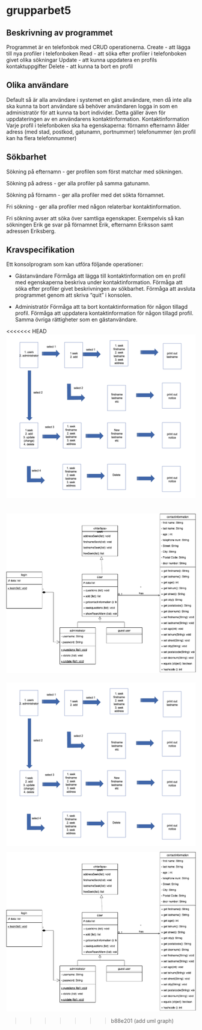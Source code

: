 # grupparbet5

## Beskrivning av programmet

Programmet är en telefonbok med CRUD operationerna.
Create   - att lägga till nya profiler i telefonboken
Read     - att söka efter profiler i telefonboken givet olika sökningar
Update  - att kunna uppdatera en profils kontaktuppgifter
Delete   - att kunna ta bort en profil

## Olika användare

Default så är alla användare i systemet en gäst användare, men då inte alla ska kunna ta bort användare så behöver användaren logga in som en administratör för att kunna ta bort individer. Detta gäller även för uppdateringen av en användarens kontaktinformation.
Kontaktinformation
Varje profil i telefonboken ska ha egenskaperna:
förnamn
efternamn
ålder
adress (med stad, postkod, gatunamn, portnummer)
telefonummer (en profil kan ha flera telefonnummer)

## Sökbarhet

Sökning på efternamn - ger profilen som först matchar med sökningen.

Sökning på adress - ger alla profiler på samma gatunamn.

Sökning på förnamn - ger alla profiler med det sökta förnamnet.

Fri sökning - ger alla profiler med någon relaterbar kontaktinformation.

Fri sökning avser att söka över samtliga egenskaper. Exempelvis så kan sökningen Erik ge svar på förnamnet Erik, efternamn Eriksson samt adressen Eriksberg.

## Kravspecifikation

Ett konsolprogram som kan utföra följande operationer:

- Gästanvändare
Förmåga att lägga till kontaktinformation om en profil med egenskaperna beskriva under kontaktinformation.
Förmåga att söka efter profiler givet beskrivningen av sökbarhet.
Förmåga att avsluta programmet genom att skriva “quit” i konsolen.

- Administratör
Förmåga att ta bort kontaktinformation för någon tillagd profil.
Förmåga att uppdatera kontaktinformation för någon tillagd profil.
Samma övriga rättigheter som en gästanvändare.

<<<<<<< HEAD
![Logical map](https://github.com/niuniu268/grupparbet5/blob/master/images/logic1.png "logical map")

![UML graph](https://github.com/niuniu268/grupparbet5/blob/master/images/uml%20Diagram.drawio.png "UML Graph")
=======
![Logical map](https://github.com/niuniu268/grupparbet5/blob/master/images/logic1.png "Logical map")

![UML diagram](https://github.com/niuniu268/grupparbet5/blob/master/images/uml%20Diagram.drawio.png "UML Diagram")
>>>>>>> b88e201 (add uml graph)
